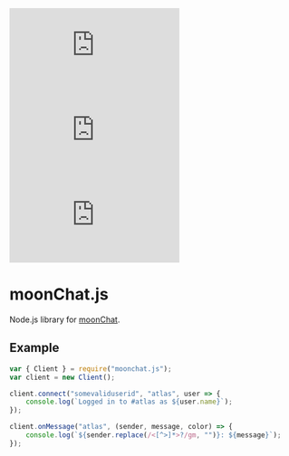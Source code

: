 [![Stars](https://badgen.net/github/stars/Atlas7005/moonChat.js)](https://www.npmjs.com/package/moonchat.js) [![Issues](https://badgen.net/github/issues/Atlas7005/moonChat.js)](https://github.com/Atlas7005/moonChat.js/issues) [![Downloads](https://badgen.net/npm/dt/moonchat.js)](https://www.npmjs.com/package/moonchat.js)

# moonChat.js
Node.js library for [moonChat](https://chat.twplayer.co/).

## Example
```js
var { Client } = require("moonchat.js");
var client = new Client();

client.connect("somevaliduserid", "atlas", user => {
	console.log(`Logged in to #atlas as ${user.name}`);
});

client.onMessage("atlas", (sender, message, color) => {
	console.log(`${sender.replace(/<[^>]*>?/gm, "")}: ${message}`);
});
```